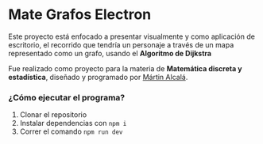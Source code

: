 # Mate Grafos Electron

Este proyecto está enfocado a presentar visualmente y como aplicación de escritorio, el recorrido que tendría un personaje a través de un mapa representado como un grafo, usando el **Algoritmo de Dijkstra**

Fue realizado como proyecto para la materia de **Matemática discreta y estadística**, diseñado y programado por [Mártin Alcalá](https://github.com/martline1).

### ¿Cómo ejecutar el programa?

1. Clonar el repositorio
2. Instalar dependencias con `npm i`
3. Correr el comando `npm run dev`
